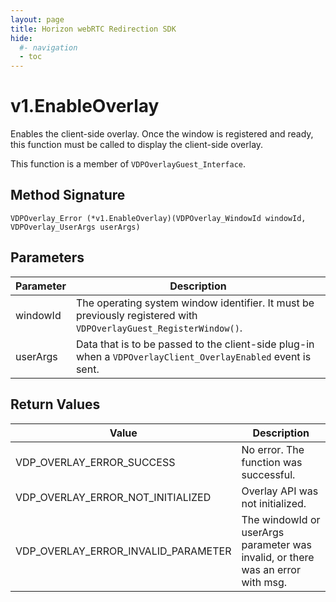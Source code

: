 ```yaml
---
layout: page
title: Horizon webRTC Redirection SDK
hide:
  #- navigation
  - toc
---
```

# v1.EnableOverlay

Enables the client-side overlay. Once the window is registered and ready, this function must be called to display the client-side overlay.

This function is a member of `VDPOverlayGuest_Interface`.

## Method Signature
```
VDPOverlay_Error (*v1.EnableOverlay)(VDPOverlay_WindowId windowId, VDPOverlay_UserArgs userArgs)
```

## Parameters

| Parameter | Description |
| --------- | ----------- |
| windowId | The operating system window identifier. It must be previously registered with `VDPOverlayGuest_RegisterWindow()`. |
| userArgs | Data that is to be passed to the client-side plug-in when a `VDPOverlayClient_OverlayEnabled` event is sent. |

## Return Values

| Value | Description |
| ----- | ----------- |
| VDP_OVERLAY_ERROR_SUCCESS | No error. The function was successful. |
| VDP_OVERLAY_ERROR_NOT_INITIALIZED | Overlay API was not initialized. |
| VDP_OVERLAY_ERROR_INVALID_PARAMETER | The windowId or userArgs parameter was invalid, or there was an error with msg. |

